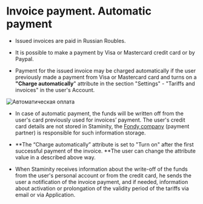 # Invoice payment. Automatic payment

* Issued invoices are paid in Russian Roubles. 

* It is possible to make a payment by Visa or Mastercard credit card or by Paypal. 

* Payment for the issued invoice may be charged automatically if the user previously made a payment from Visa or Mastercard card and turns on a **"Charge automatically**" attribute in the section "Settings" - "Tariffs and invoices" in the user's Account.

![Автоматическая оплата](http://content.staminity.com/assets/images/_new/tariffs/tariff-auto-payments.png)

* In case of automatic payment, the funds will be written off from the user's card previously used for invoices’ payment. The user's credit card details are not stored in Staminity, the [Fondy company](https://fondy.eu) \(payment partner\) is responsible for such information storage.

* **The “Charge automatically” attribute is set to "Turn on" after the first successful payment of the invoice. **The user can change the attribute value in a described above way.

* When Staminity receives information about the write-off of the funds from the user's personal account or from the credit card, he sends the user a notification of the invoice payment, and if needed, information about activation or prolongation of the validity period of the tariffs via email or via Application.



